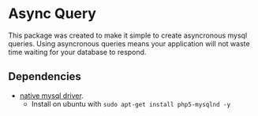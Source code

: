 # Async Query
This package was created to make it simple to create asyncronous mysql queries. Using asyncronous queries means your application will not waste time waiting for your database to respond.

## Dependencies
* [native mysql driver](https://secure.php.net/manual/en/book.mysqlnd.php).
  * Install on ubuntu with `sudo apt-get install php5-mysqlnd -y`
